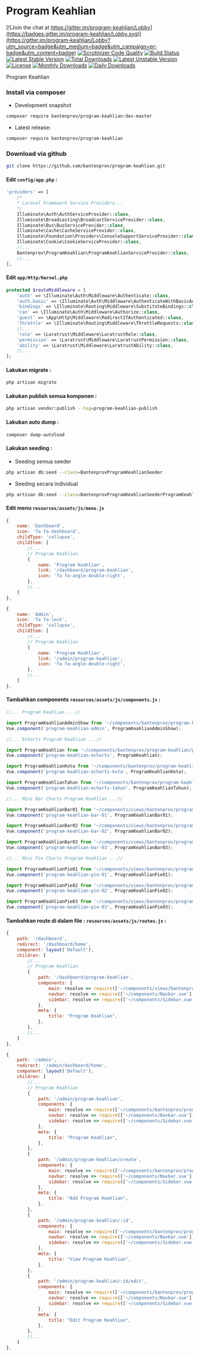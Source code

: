 # Program Keahlian

[![Join the chat at https://gitter.im/program-keahlian/Lobby](https://badges.gitter.im/program-keahlian/Lobby.svg)](https://gitter.im/program-keahlian/Lobby?utm_source=badge&utm_medium=badge&utm_campaign=pr-badge&utm_content=badge)
[![Scrutinizer Code Quality](https://scrutinizer-ci.com/g/bantenprov/program-keahlian/badges/quality-score.png?b=master)](https://scrutinizer-ci.com/g/bantenprov/program-keahlian/?branch=master)
[![Build Status](https://scrutinizer-ci.com/g/bantenprov/program-keahlian/badges/build.png?b=master)](https://scrutinizer-ci.com/g/bantenprov/program-keahlian/build-status/master)
[![Latest Stable Version](https://poser.pugx.org/bantenprov/program-keahlian/v/stable)](https://packagist.org/packages/bantenprov/program-keahlian)
[![Total Downloads](https://poser.pugx.org/bantenprov/program-keahlian/downloads)](https://packagist.org/packages/bantenprov/program-keahlian)
[![Latest Unstable Version](https://poser.pugx.org/bantenprov/program-keahlian/v/unstable)](https://packagist.org/packages/bantenprov/program-keahlian)
[![License](https://poser.pugx.org/bantenprov/program-keahlian/license)](https://packagist.org/packages/bantenprov/program-keahlian)
[![Monthly Downloads](https://poser.pugx.org/bantenprov/program-keahlian/d/monthly)](https://packagist.org/packages/bantenprov/program-keahlian)
[![Daily Downloads](https://poser.pugx.org/bantenprov/program-keahlian/d/daily)](https://packagist.org/packages/bantenprov/program-keahlian)

Program Keahlian

### Install via composer

- Development snapshot

```bash
composer require bantenprov/program-keahlian:dev-master
```

- Latest release:

```bash
composer require bantenprov/program-keahlian
```

### Download via github

```bash
git clone https://github.com/bantenprov/program-keahlian.git

```

#### Edit `config/app.php` :

```php
'providers' => [
    /*
    * Laravel Framework Service Providers...
    */
    Illuminate\Auth\AuthServiceProvider::class,
    Illuminate\Broadcasting\BroadcastServiceProvider::class,
    Illuminate\Bus\BusServiceProvider::class,
    Illuminate\Cache\CacheServiceProvider::class,
    Illuminate\Foundation\Providers\ConsoleSupportServiceProvider::class,
    Illuminate\Cookie\CookieServiceProvider::class,
    //...
    Bantenprov\ProgramKeahlian\ProgramKeahlianServiceProvider::class,
    //...
],
```

#### Edit `app/Http/Kernel.php`

```php
protected $routeMiddleware = [
    'auth' => \Illuminate\Auth\Middleware\Authenticate::class,
    'auth.basic' => \Illuminate\Auth\Middleware\AuthenticateWithBasicAuth::class,
    'bindings' => \Illuminate\Routing\Middleware\SubstituteBindings::class,
    'can' => \Illuminate\Auth\Middleware\Authorize::class,
    'guest' => \App\Http\Middleware\RedirectIfAuthenticated::class,
    'throttle' => \Illuminate\Routing\Middleware\ThrottleRequests::class,
    //...
    'role' => \Laratrust\Middleware\LaratrustRole::class,
    'permission' => \Laratrust\Middleware\LaratrustPermission::class,
    'ability' => \Laratrust\Middleware\LaratrustAbility::class,
    //...
];
```

#### Lakukan migrate :

```bash
php artisan migrate
```

#### Lakukan publish semua komponen :

```bash
php artisan vendor:publish --tag=program-keahlian-publish
```

#### Lakukan auto dump :

```bash
composer dump-autoload
```

#### Lakukan seeding :

- Seeding semua seeder

```bash
php artisan db:seed --class=BantenprovProgramKeahlianSeeder
```

- Seeding secara individual

```bash
php artisan db:seed --class=BantenprovProgramKeahlianSeederProgramKeahlian
```

#### Edit menu `resources/assets/js/menu.js`

```javascript
{
    name: 'Dashboard',
    icon: 'fa fa-dashboard',
    childType: 'collapse',
    childItem: [
        //...
        // Program Keahlian
        {
            name: 'Program Keahlian',
            link: '/dashboard/program-keahlian',
            icon: 'fa fa-angle-double-right',
        },
        //...
    ]
},
```

```javascript
{
    name: 'Admin',
    icon: 'fa fa-lock',
    childType: 'collapse',
    childItem: [
        //...
        // Program Keahlian
        {
            name: 'Program Keahlian',
            link: '/admin/program-keahlian',
            icon: 'fa fa-angle-double-right',
        },
        //...
    ]
},
```

#### Tambahkan components `resources/assets/js/components.js` :

```javascript
//... Program Keahlian ...//

import ProgramKeahlianAdminShow from '~/components/bantenprov/program-keahlian/program-keahlian/ProgramKeahlianAdmin.show.vue';
Vue.component('program-keahlian-admin', ProgramKeahlianAdminShow);

//... Echarts Program Keahlian ...//

import ProgramKeahlian from '~/components/bantenprov/program-keahlian/program-keahlian/ProgramKeahlian.chart.vue';
Vue.component('program-keahlian-echarts', ProgramKeahlian);

import ProgramKeahlianKota from '~/components/bantenprov/program-keahlian/program-keahlian/ProgramKeahlianKota.chart.vue';
Vue.component('program-keahlian-echarts-kota', ProgramKeahlianKota);

import ProgramKeahlianTahun from '~/components/bantenprov/program-keahlian/program-keahlian/ProgramKeahlianTahun.chart.vue';
Vue.component('program-keahlian-echarts-tahun', ProgramKeahlianTahun);

//... Mini Bar Charts Program Keahlian ...//

import ProgramKeahlianBar01 from '~/components/views/bantenprov/program-keahlian/program-keahlian/ProgramKeahlianBar01.vue';
Vue.component('program-keahlian-bar-01', ProgramKeahlianBar01);

import ProgramKeahlianBar02 from '~/components/views/bantenprov/program-keahlian/program-keahlian/ProgramKeahlianBar02.vue';
Vue.component('program-keahlian-bar-02', ProgramKeahlianBar02);

import ProgramKeahlianBar03 from '~/components/views/bantenprov/program-keahlian/program-keahlian/ProgramKeahlianBar03.vue';
Vue.component('program-keahlian-bar-03', ProgramKeahlianBar03);

//... Mini Pie Charts Program Keahlian ...//

import ProgramKeahlianPie01 from '~/components/views/bantenprov/program-keahlian/program-keahlian/ProgramKeahlianPie01.vue';
Vue.component('program-keahlian-pie-01', ProgramKeahlianPie01);

import ProgramKeahlianPie02 from '~/components/views/bantenprov/program-keahlian/program-keahlian/ProgramKeahlianPie02.vue';
Vue.component('program-keahlian-pie-02', ProgramKeahlianPie02);

import ProgramKeahlianPie03 from '~/components/views/bantenprov/program-keahlian/program-keahlian/ProgramKeahlianPie03.vue';
Vue.component('program-keahlian-pie-03', ProgramKeahlianPie03);
```

#### Tambahkan route di dalam file : `resources/assets/js/routes.js` :

```javascript
{
    path: '/dashboard',
    redirect: '/dashboard/home',
    component: layout('Default'),
    children: [
        //...
        // Program Keahlian
        {
            path: '/dashboard/program-keahlian',
            components: {
                main: resolve => require(['~/components/views/bantenprov/program-keahlian/program-keahlian/ProgramKeahlianDashboard.vue'], resolve),
                navbar: resolve => require(['~/components/Navbar.vue'], resolve),
                sidebar: resolve => require(['~/components/Sidebar.vue'], resolve),
            },
            meta: {
                title: "Program Keahlian",
            },
        },
        //...
    ]
},
```

```javascript
{
    path: '/admin',
    redirect: '/admin/dashboard/home',
    component: layout('Default'),
    children: [
        //...
        // Program Keahlian
        {
            path: '/admin/program-keahlian',
            components: {
                main: resolve => require(['~/components/bantenprov/program-keahlian/program-keahlian/ProgramKeahlian.index.vue'], resolve),
                navbar: resolve => require(['~/components/Navbar.vue'], resolve),
                sidebar: resolve => require(['~/components/Sidebar.vue'], resolve),
            },
            meta: {
                title: "Program Keahlian",
            },
        },
        {
            path: '/admin/program-keahlian/create',
            components: {
                main: resolve => require(['~/components/bantenprov/program-keahlian/program-keahlian/ProgramKeahlian.add.vue'], resolve),
                navbar: resolve => require(['~/components/Navbar.vue'], resolve),
                sidebar: resolve => require(['~/components/Sidebar.vue'], resolve),
            },
            meta: {
                title: "Add Program Keahlian",
            },
        },
        {
            path: '/admin/program-keahlian/:id',
            components: {
                main: resolve => require(['~/components/bantenprov/program-keahlian/program-keahlian/ProgramKeahlian.show.vue'], resolve),
                navbar: resolve => require(['~/components/Navbar.vue'], resolve),
                sidebar: resolve => require(['~/components/Sidebar.vue'], resolve),
            },
            meta: {
                title: "View Program Keahlian",
            },
        },
        {
            path: '/admin/program-keahlian/:id/edit',
            components: {
                main: resolve => require(['~/components/bantenprov/program-keahlian/program-keahlian/ProgramKeahlian.edit.vue'], resolve),
                navbar: resolve => require(['~/components/Navbar.vue'], resolve),
                sidebar: resolve => require(['~/components/Sidebar.vue'], resolve),
            },
            meta: {
                title: "Edit Program Keahlian",
            },
        },
        //...
    ]
},
```
